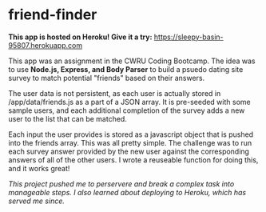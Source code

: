 # friend-finder

**This app is hosted on Heroku! Give it a try:** https://sleepy-basin-95807.herokuapp.com

This app was an assignment in the CWRU Coding Bootcamp. The idea was to use **Node.js, Express, and Body Parser** to build a psuedo dating site survey to match potential "friends" based on their answers.

The user data is not persistent, as each user is actually stored in /app/data/friends.js as a part of a JSON array. It is pre-seeded with some sample users, and each additional completion of the survey adds a new user to the list that can be matched.

Each input the user provides is stored as a javascript object that is pushed into the friends array. This was all pretty simple. The challenge was to run each survey answer provided by the new user against the corresponding answers of all of the other users. I wrote a reuseable function for doing this, and it works great! 

*This project pushed me to perservere and break a complex task into manageable steps. I also learned about deploying to Heroku, which has served me since.*
